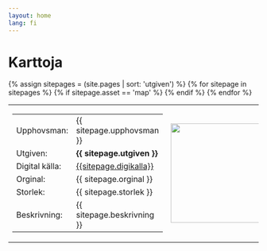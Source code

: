 ```yaml
---
layout: home
lang: fi
---
```

# Karttoja
<table>
  {% assign sitepages = (site.pages | sort: 'utgiven') %}
    {% for sitepage in sitepages %}
        {% if sitepage.asset == 'map' %}
           <tr>
              <td>
                <table>
                  <tr><td>Upphovsman:</td><td>   {{ sitepage.upphovsman }}    </td> </tr>
                  <tr><td>Utgiven:</td><td>   <b>{{ sitepage.utgiven }}</b>      </td> </tr>
                  <tr><td>Digital källa:</td><td> <a href="{{ sitepage.digikallaurl }}"> {{sitepage.digikalla}} </a>      </td> </tr>
                  <tr><td>Orginal:</td><td>   {{ sitepage.orginal }}      </td> </tr>
                  <tr><td>Storlek:</td><td>   {{ sitepage.storlek }}      </td> </tr>
                   <tr><td>Beskrivning:</td><td>   {{ sitepage.beskrivning }}      </td> </tr>
                </table>
              </td>
              <td>
                 <a href="{{sitepage.dir}}{{ sitepage.img }}" rel="lightbox"><img src="{{sitepage.dir}}{{ sitepage.img }}" width="200px"></a>
              </td>
           </tr>
        {% endif %}
    {% endfor %}
</table>
